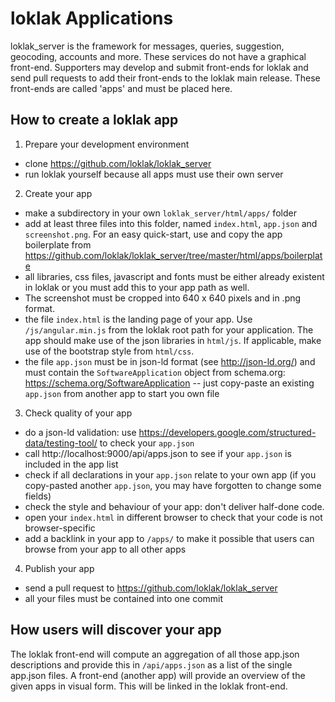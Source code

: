 # loklak Applications

loklak_server is the framework for messages, queries, suggestion, geocoding, accounts and more.
These services do not have a graphical front-end. Supporters may develop and submit front-ends
for loklak and send pull requests to add their front-ends to the loklak main release.
These front-ends are called 'apps' and must be placed here.

## How to create a loklak app

1. Prepare your development environment
  - clone https://github.com/loklak/loklak_server
  - run loklak yourself because all apps must use their own server

2. Create your app
  - make a subdirectory in your own ```loklak_server/html/apps/``` folder
  - add at least three files into this folder, named ```index.html```, ```app.json``` and ```screenshot.png```.
    For an easy quick-start, use and copy the app boilerplate from
    https://github.com/loklak/loklak_server/tree/master/html/apps/boilerplate
  - all libraries, css files, javascript and fonts must be either already existent
    in loklak or you must add this to your app path as well. 
  - The screenshot must be cropped into 640 x 640 pixels and in .png format.
  - the file ```index.html``` is the landing page of your app.
    Use ```/js/angular.min.js``` from the loklak root path for your application.
    The app should make use of the json libraries in ```html/js```.
    If applicable, make use of the bootstrap style from ```html/css```.
  - the file ```app.json``` must be in json-ld format (see http://json-ld.org/)
    and must contain the ```SoftwareApplication``` object from schema.org:
    https://schema.org/SoftwareApplication -- just copy-paste an existing ```app.json``` from another app to start you own file

3. Check quality of your app
  - do a json-ld validation: use https://developers.google.com/structured-data/testing-tool/ to check your ```app.json```
  - call http://localhost:9000/api/apps.json to see if your ```app.json``` is included in the app list
  - check if all declarations in your ```app.json``` relate to your own app
    (if you copy-pasted another ```app.json```, you may have forgotten to change some fields)
  - check the style and behaviour of your app: don't deliver half-done code.
  - open your ```index.html``` in different browser to check that your code is not browser-specific
  - add a backlink in your app to ```/apps/``` to make it possible that users can browse from your app to all other apps

4. Publish your app
  - send a pull request to https://github.com/loklak/loklak_server
  - all your files must be contained into one commit

## How users will discover your app
The loklak front-end will compute an aggregation of all those app.json descriptions and
provide this in ```/api/apps.json``` as a list of the single app.json files.
A front-end (another app) will provide an overview of the given apps in visual form.
This will be linked in the loklak front-end.
